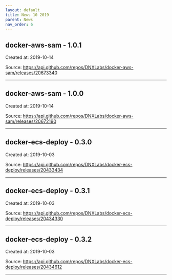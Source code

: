 ```yaml
---
layout: default
title: News 10 2019
parent: News
nav_order: 6
---
```




## docker-aws-sam - 1.0.1


Created at: 2019-10-14

<!-- TODO: Include source link to the version tag -->
Source:  https://api.github.com/repos/DNXLabs/docker-aws-sam/releases/20673340

---


## docker-aws-sam - 1.0.0


Created at: 2019-10-14

<!-- TODO: Include source link to the version tag -->
Source:  https://api.github.com/repos/DNXLabs/docker-aws-sam/releases/20672190

---


## docker-ecs-deploy - 0.3.0


Created at: 2019-10-03

<!-- TODO: Include source link to the version tag -->
Source:  https://api.github.com/repos/DNXLabs/docker-ecs-deploy/releases/20433434

---


## docker-ecs-deploy - 0.3.1


Created at: 2019-10-03

<!-- TODO: Include source link to the version tag -->
Source:  https://api.github.com/repos/DNXLabs/docker-ecs-deploy/releases/20434330

---


## docker-ecs-deploy - 0.3.2


Created at: 2019-10-03

<!-- TODO: Include source link to the version tag -->
Source:  https://api.github.com/repos/DNXLabs/docker-ecs-deploy/releases/20434612

---

